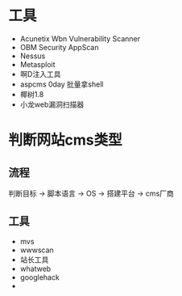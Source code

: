# 工具

- Acunetix Wbn Vulnerability Scanner
- OBM Security AppScan
- Nessus
- Metasploit
- 啊D注入工具
- aspcms 0day 批量拿shell
- 椰树1.8
- 小龙web漏洞扫描器

# 判断网站cms类型

## 流程

判断目标 → 脚本语言 → OS → 搭建平台 → cms厂商

## 工具

- mvs
- wwwscan
- 站长工具
- whatweb
- googlehack
- 

